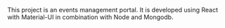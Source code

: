 This project is an events management portal. It is developed using React with Material-UI in combination with Node and Mongodb.
